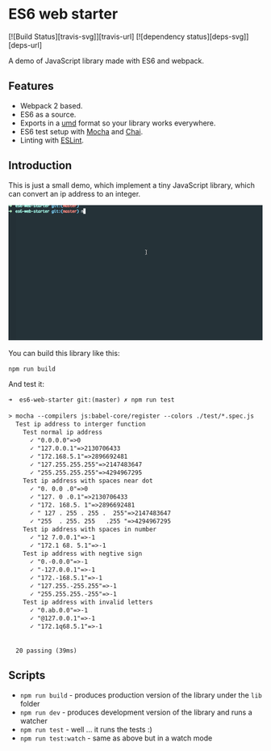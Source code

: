 # ES6 web starter

[![Build Status][travis-svg]][travis-url]
[![dependency status][deps-svg]][deps-url]

A demo of JavaScript library made with ES6 and webpack.

## Features

* Webpack 2 based.
* ES6 as a source.
* Exports in a [umd](https://github.com/umdjs/umd) format so your library works everywhere.
* ES6 test setup with [Mocha](http://mochajs.org/) and [Chai](http://chaijs.com/).
* Linting with [ESLint](http://eslint.org/).

## Introduction

This is just a small demo, which implement a tiny JavaScript library, which can convert an ip address to an integer.

![](es6start.gif)

You can build this library like this:
```shell
npm run build
```
And test it:
```shell
➜  es6-web-starter git:(master) ✗ npm run test

> mocha --compilers js:babel-core/register --colors ./test/*.spec.js
  Test ip address to interger function
    Test normal ip address
      ✓ "0.0.0.0"=>0
      ✓ "127.0.0.1"=>2130706433
      ✓ "172.168.5.1"=>2896692481
      ✓ "127.255.255.255"=>2147483647
      ✓ "255.255.255.255"=>4294967295
    Test ip address with spaces near dot
      ✓ "0. 0.0 .0"=>0
      ✓ "127. 0 .0.1"=>2130706433
      ✓ "172. 168.5. 1"=>2896692481
      ✓ " 127 . 255 . 255 .  255"=>2147483647
      ✓ "255  . 255. 255   .255 "=>4294967295
    Test ip address with spaces in number
      ✓ "12 7.0.0.1"=>-1
      ✓ "172.1 68. 5.1"=>-1
    Test ip address with negtive sign
      ✓ "0.-0.0.0"=>-1
      ✓ "-127.0.0.1"=>-1
      ✓ "172.-168.5.1"=>-1
      ✓ "127.255.-255.255"=>-1
      ✓ "255.255.255.-255"=>-1
    Test ip address with invalid letters
      ✓ "0.ab.0.0"=>-1
      ✓ "@127.0.0.1"=>-1
      ✓ "172.1q68.5.1"=>-1


  20 passing (39ms)
```

## Scripts

* `npm run build` - produces production version of the library under the `lib` folder
* `npm run dev` - produces development version of the library and runs a watcher
* `npm run test` - well ... it runs the tests :)
* `npm run test:watch` - same as above but in a watch mode
